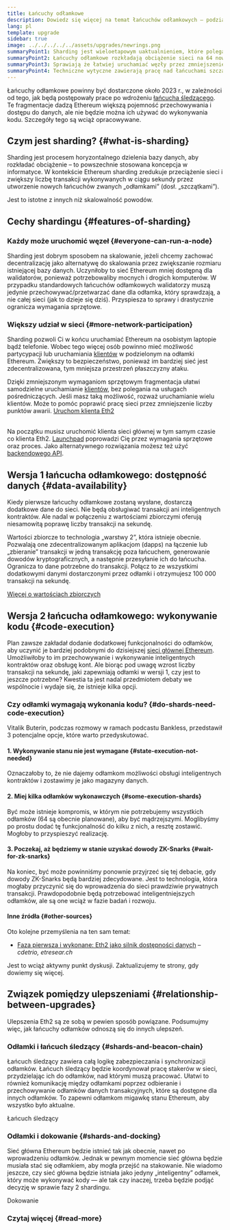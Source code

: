 ```yaml
---
title: Łańcuchy odłamkowe
description: Dowiedz się więcej na temat łańcuchów odłamkowych – podział sieci na drobne kawałki zwiększa transakcyjną pojemność Ethereum i sprawia, że łatwiej ją uruchamiać.
lang: pl
template: upgrade
sidebar: true
image: ../../../../../assets/upgrades/newrings.png
summaryPoint1: Sharding jest wieloetapowym uaktualnieniem, które polega na zwiększeniu skalowalności i pojemności.
summaryPoint2: Łańcuchy odłamkowe rozkładają obciążenie sieci na 64 nowe łańcuchy.
summaryPoint3: Sprawiają że łatwiej uruchamiać węzły przez zmniejszenie wymagań sprzętowych
summaryPoint4: Techniczne wytyczne zawierają pracę nad łańcuchami szczątkowymi podczas „Fazy 1” i potencjalnie „Fazy 2”
---
```


<UpgradeStatus dateKey="page-upgrades-shards-date">
    Łańcuchy odłamkowe powinny być dostarczone około 2023 r., w zależności od tego, jak będą postępowały prace po wdrożeniu <a href="/upgrades/beacon-chain/">łańcucha śledzącego</a>. Te fragmentacje dadzą Ethereum większą pojemność przechowywania i dostępu do danych, ale nie będzie można ich używać do wykonywania kodu. Szczegóły tego są wciąż opracowywane.
</UpgradeStatus>

## Czym jest sharding? {#what-is-sharding}

Sharding jest procesem horyzontalnego dzielenia bazy danych, aby rozkładać obciążenie – to powszechnie stosowana koncepcja w informatyce. W kontekście Ethereum sharding zredukuje przeciążenie sieci i zwiększy liczbę transakcji wykonywanych w ciągu sekundy przez utworzenie nowych łańcuchów zwanych „odłamkami” (dosł. „szczątkami”).

Jest to istotne z innych niż skalowalność powodów.

## Cechy shardingu {#features-of-sharding}

### Każdy może uruchomić węzeł {#everyone-can-run-a-node}

Sharding jest dobrym sposobem na skalowanie, jeżeli chcemy zachować decentralizację jako alternatywę do skalowania przez zwiększanie rozmiaru istniejącej bazy danych. Uczyniłoby to sieć Ethereum mniej dostępną dla walidatorów, ponieważ potrzebowaliby mocnych i drogich komputerów. W przypadku standardowych łańcuchów odłamkowych walidatorzy muszą jedynie przechowywać/przetwarzać dane dla odłamka, który sprawdzają, a nie całej sieci (jak to dzieje się dziś). Przyspiesza to sprawy i drastycznie ogranicza wymagania sprzętowe.

### Większy udział w sieci {#more-network-participation}

Sharding pozwoli Ci w końcu uruchamiać Ethereum na osobistym laptopie bądź telefonie. Wobec tego więcej osób powinno mieć możliwość partycypacji lub uruchamiania [klientów](/developers/docs/nodes-and-clients/) w podzielonym na odłamki Ethereum. Zwiększy to bezpieczeństwo, ponieważ im bardziej sieć jest zdecentralizowana, tym mniejsza przestrzeń płaszczyzny ataku.

Dzięki zmniejszonym wymaganiom sprzętowym fragmentacja ułatwi samodzielne uruchamianie [klientów](/developers/docs/nodes-and-clients/), bez polegania na usługach pośredniczących. Jeśli masz taką możliwość, rozważ uruchamianie wielu klientów. Może to pomóc poprawić pracę sieci przez zmniejszenie liczby punktów awarii. [Uruchom klienta Eth2](/upgrades/get-involved/)

<br />

<InfoBanner isWarning={true}>
  Na początku musisz uruchomić klienta sieci głównej w tym samym czasie co klienta Eth2. <a href="https://launchpad.ethereum.org" target="_blank">Launchpad</a> poprowadzi Cię przez wymagania sprzętowe oraz proces. Jako alternatywnego rozwiązania możesz też użyć <a href="/developers/docs/apis/backend/#available-libraries">backendowego API</a>.
</InfoBanner>

## Wersja 1 łańcucha odłamkowego: dostępność danych {#data-availability}

Kiedy pierwsze łańcuchy odłamkowe zostaną wysłane, dostarczą dodatkowe dane do sieci. Nie będą obsługiwać transakcji ani inteligentnych kontraktów. Ale nadal w połączeniu z wartościami zbiorczymi oferują niesamowitą poprawę liczby transakcji na sekundę.

Wartości zbiorcze to technologia „warstwy 2”, która istnieje obecnie. Pozwalają one zdecentralizowanym aplikacjom (dapps) na łączenie lub „zbieranie” transakcji w jedną transakcję poza łańcuchem, generowanie dowodów kryptograficznych, a następnie przesyłanie ich do łańcucha. Ogranicza to dane potrzebne do transakcji. Połącz to ze wszystkimi dodatkowymi danymi dostarczonymi przez odłamki i otrzymujesz 100 000 transakcji na sekundę.

[Więcej o wartościach zbiorczych](/developers/docs/layer-2-scaling/)

## Wersja 2 łańcucha odłamkowego: wykonywanie kodu {#code-execution}

Plan zawsze zakładał dodanie dodatkowej funkcjonalności do odłamków, aby uczynić je bardziej podobnymi do dzisiejszej [sieci głównej Ethereum](/glossary/#mainnet). Umożliwiłoby to im przechowywanie i wykonywanie inteligentnych kontraktów oraz obsługę kont. Ale biorąc pod uwagę wzrost liczby transakcji na sekundę, jaki zapewniają odłamki w wersji 1, czy jest to jeszcze potrzebne? Kwestia ta jest nadal przedmiotem debaty we wspólnocie i wydaje się, że istnieje kilka opcji.

### Czy odłamki wymagają wykonania kodu? {#do-shards-need-code-execution}

Vitalik Buterin, podczas rozmowy w ramach podcastu Bankless, przedstawił 3 potencjalne opcje, które warto przedyskutować.

<YouTube id="-R0j5AMUSzA" start="5841" />

#### 1. Wykonywanie stanu nie jest wymagane {#state-execution-not-needed}

Oznaczałoby to, że nie dajemy odłamkom możliwości obsługi inteligentnych kontraktów i zostawimy je jako magazyny danych.

#### 2. Miej kilka odłamków wykonawczych {#some-execution-shards}

Być może istnieje kompromis, w którym nie potrzebujemy wszystkich odłamków (64 są obecnie planowane), aby być mądrzejszymi. Moglibyśmy po prostu dodać tę funkcjonalność do kilku z nich, a resztę zostawić. Mogłoby to przyspieszyć realizację.

#### 3. Poczekaj, aż będziemy w stanie uzyskać dowody ZK-Snarks {#wait-for-zk-snarks}

Na koniec, być może powinniśmy ponownie przyjrzeć się tej debacie, gdy dowody ZK-Snarks będą bardziej zdecydowane. Jest to technologia, która mogłaby przyczynić się do wprowadzenia do sieci prawdziwie prywatnych transakcji. Prawdopodobnie będą potrzebować inteligentniejszych odłamków, ale są one wciąż w fazie badań i rozwoju.

#### Inne źródła {#other-sources}

Oto kolejne przemyślenia na ten sam temat:

- [Faza pierwsza i wykonane: Eth2 jako silnik dostępności danych](https://ethresear.ch/t/phase-one-and-done-eth2-as-a-data-availability-engine/5269/8) – _cdetrio, etresear.ch_

Jest to wciąż aktywny punkt dyskusji. Zaktualizujemy te strony, gdy dowiemy się więcej.

## Związek pomiędzy ulepszeniami {#relationship-between-upgrades}

Ulepszenia Eth2 są ze sobą w pewien sposób powiązane. Podsumujmy więc, jak łańcuchy odłamków odnoszą się do innych ulepszeń.

### Odłamki i łańcuch śledzący {#shards-and-beacon-chain}

Łańcuch śledzący zawiera całą logikę zabezpieczania i synchronizacji odłamków. Łańcuch śledzący będzie koordynował pracę stakerów w sieci, przydzielając ich do odłamków, nad którymi muszą pracować. Ułatwi to również komunikację między odłamkami poprzez odbieranie i przechowywanie odłamków danych transakcyjnych, które są dostępne dla innych odłamków. To zapewni odłamkom migawkę stanu Ethereum, aby wszystko było aktualne.

<ButtonLink to="/upgrades/beacon-chain/">Łańcuch śledzący</ButtonLink>

### Odłamki i dokowanie {#shards-and-docking}

Sieć główna Ethereum będzie istnieć tak jak obecnie, nawet po wprowadzeniu odłamków. Jednak w pewnym momencie sieć główna będzie musiała stać się odłamkiem, aby mogła przejść na stakowanie. Nie wiadomo jeszcze, czy sieć główna będzie istniała jako jedyny „inteligentny” odłamek, który może wykonywać kody — ale tak czy inaczej, trzeba będzie podjąć decyzję w sprawie fazy 2 shardingu.

<ButtonLink to="/upgrades/merge/">Dokowanie</ButtonLink>

<Divider />

### Czytaj więcej {#read-more}

<ShardChainsList />
